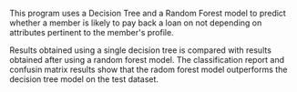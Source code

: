 This program uses a Decision Tree and a Random Forest model to predict whether a member is likely to pay back a loan on not depending on attributes pertinent to the member's profile.

Results obtained using a single decision tree is compared with results obtained after using a random forest model. The classification report and confusin matrix results show that the radom forest model outperforms the decision tree model on the test dataset. 
